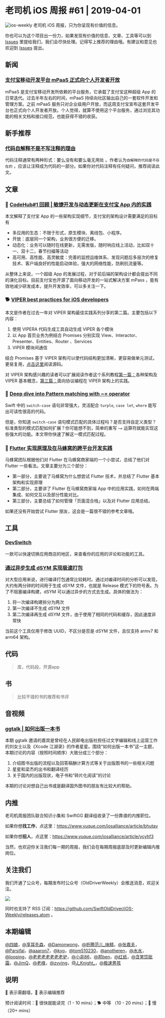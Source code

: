 # 老司机 iOS 周报 #61 | 2019-04-01

![ios-weekly](https://github.com/SwiftOldDriver/iOS-Weekly/blob/master/assets/ios-weekly.png?raw=true)
老司机 iOS 周报，只为你呈现有价值的信息。

你也可以为这个项目出一份力，如果发现有价值的信息、文章、工具等可以到 [Issues](https://github.com/SwiftOldDriver/iOS-Weekly/issues) 里提给我们，我们会尽快处理。记得写上推荐的理由哦。有建议和意见也欢迎到 [Issues](https://github.com/SwiftOldDriver/iOS-Weekly/issues) 提出。

## 新闻

### [支付宝移动开发平台 mPaaS 正式向个人开发者开放](https://fw.alipay.com/alipaymarket/ability/AM010000000000002935/detail.htm)

mPaaS 是支付宝移动开发所依赖的平台服务，它承载了支付宝这种超级 App 的日常迭代。过去半年左右的时间，mPaaS 持续向社区输出自己的一套软件开发和管理方案。之前 mPaaS 服务只对企业级用户开放，而这周支付宝宣布这套开发平台也正式向个人开发者开放。个人觉得，就算不使用这个平台服务，通过浏览其功能的相关文档和接口规范，也能获得不错的收获。

## 新手推荐

### [代码自解释不是不写注释的理由](https://www.infoq.cn/article/eQlxAX013D9h5b-B356Q)

代码注释通常有两种形式：要么没有和要么毫无用处 。作者认为`自解释的代码是不存在的` ，应该让注释成为代码的一部分。如果你对代码注释有任何疑问，推荐阅读此文。

## 文章

### 🐎 [CodeHub#1 回顾 | 敏捷开发与动态更新在支付宝 App 内的实践](https://mp.weixin.qq.com/s/eXzojM0lCaaCW4JxBaU6BQ)

本文解释了支付宝 App 的一些架构实现细节，支付宝的架构设计需要满足的目标有

- 多应用的生态：不限于形式，原生模块、离线包、小程序。
- 开放：底层同一个架构，业务很方便的迁移。
- 动态化：业务可以随时在线更新，无需发版，随时响应线上活动，比如双十一、双十二，春节扫福等活动
- 高可用、高性能、高灵敏度：完善的监控运维体系、发现问题后多层次的修复技术、客户端良好的性能启动体验，强大的网络性能，防刷抗流量等。

从整体上来说，一个超级 App 的发展过程，对于前后端的架构设计都会提出不同的演化目标。目前支付宝也开源了面向移动开发的一站式解决方案 mPass ，能有效地减少研发成本，提升开发效率，可以多关注一下。

### 🐕 [VIPER best practices for iOS developers](https://theswiftdev.com/2019/03/11/viper-best-practices-for-ios-developers/)

本文是作者在过去一年对 VIPER 架构最佳实践系列分享的第二篇。主要包括以下内容：

1. 使用 VIPERA 代码生成工具自动生成 VIPER 各个模块
2. 以 App 首页业务为例结合 Promises 分别实现 View、Interactor、Presenter、Entities、Router 、Services
3. VIPER 模块间通信

结合 Promises 基于 VIPER 架构可以使代码结构更加清晰，更容易做单元测试，更易复用，[点击这里](https://github.com/theswiftdev/viper-best-practices/)阅读源码。

对 VIPER 架构感兴趣的读者可以扩展阅读作者这个系列教程[第一篇：](https://theswiftdev.com/2018/03/12/the-ultimate-viper-architecture-tutorial/)各种架构及 VIPER 基本概念，[第三篇：](https://theswiftdev.com/2019/03/19/mastering-the-viper-architecture/)面向协议编程在 VIPER 架构上的实践。

### 🐎 [Deep dive into Pattern matching with ~= operator](https://mecid.github.io/2019/03/20/pattern-matching-operator/)

Swift 中的 `switch-case` 语句非常强大，灵活配合 `turple`, `case let`, `where` 能写出可读性很高的代码。

但是，你知道 `switch-case` 语句模式匹配的具体过程吗？是否支持自定义类型？标准类型的模式匹配如何扩展？你可能想不到，简单的重写 `~=` 运算符就能实现这些强大的功能。本文带你快速了解这一模式匹配过程。

### 🐢 [Flutter 实现原理及在马蜂窝的跨平台开发实践](https://mp.weixin.qq.com/s/WBnj_6sOonjR9XUnB-wZPA)

马蜂窝团队根据他们对 Flutter 在马蜂窝商家端的一个小尝试，总结了他们对 Flutter 一些看法。文章主要分为三个部分：

- 第一部分，主要说了马蜂窝为什么想尝试 Flutter 技术，并总结了 Flutter 基本架构和实现原理
- 第二部分，主要讲了 Flutter 在马蜂窝商家端 App 中的应用实践，如何在两端集成、如何交互以及部分性能对比。
- 第三部分，主要总结了如何管理「页面混合栈」以及对 Flutter 应用总结。

如果还没有开始尝试 Flutter 朋友，这会是一篇很不错的参考文章哦。

## 工具

### [DevSwitch](https://github.com/aaronpearce/DevSwitch)

一款可以快速切换应用商店的地区，来查看你的应用的评论和功能的工具。

### [通过异步生成 dSYM 实现极速打包](https://github.com/bestswifter/blog/blob/master/articles/async-dsym.md)

对大型应用来说，进行编译打包通常比较耗时。通过对编译时间的分析可以发现，大约有两分钟的时间用于生成 dSYM 文件，也就是 Release 模式下的符号表。为了不阻塞编译构建，dSYM 可以通过异步的方式去生成。具体的做法为：

1. 将一次编译构建拆分为两次
2. 第一次编译不生成 dSYM 文件
3. 第二次编译再生成 dSYM 文件，由于使用了相同的代码和缓存，因此速度非常快

当前这个工具仅用于修改 UUID，不区分是否是 dSYM 文件，且仅支持 armv7 和 arm64 架构。


## 代码

> 库，代码段，开源app

## 书

> 比较不错的书的推荐和书评

## 音视频


### [ggtalk | 如何出版一本书](https://talk.swift.gg/23)

本期 ggtalk 邀请的嘉宾是曾经在人民邮电出版社担任过文字编辑和线上运营工作的刘女士以及《Xcode 江湖录》的作者星星。围绕“如何出版一本书”这一主题，本期讨论的内容（按照时间顺序）大致分成三个部分：

1. 介绍图书出版的流程以及回答稿酬计算方式等关于出版图书的一些相关问题
2. 星星和梁杰的出书和翻译经历
3. 关于国内的出版现状，电子书和“碎片化阅读”的讨论

本期的讨论对想自己出书或是翻译国外图书的朋友有比较大的帮助。

## 内推

老司机周报团队联合知识小集和 SwiftGG 翻译组收录了一份靠谱的内推职位。

如果你想**找工作**，点这里：https://www.yuque.com/iosalliance/article/bhutav

如果你想**招人**，点这里：https://www.yuque.com/iosalliance/article/ycyhf3

当然，也欢迎你关注我们每一期的周报，我们会在每期周报底部及时更新编辑内推岗位。

## 关注我们

我们开通了公众号，每期发布时公众号（OldDriverWeekly）会推送消息，欢迎关注。

![](https://github.com/SwiftOldDriver/iOS-Weekly/blob/master/assets/qrcode_for_wechat.jpg?raw=true)

同时也支持了 RSS 订阅：https://github.com/SwiftOldDriver/iOS-Weekly/releases.atom 。

## 本期编辑

[@四娘](https://kemchenj.github.io)，[@享耳先森](https://github.com/iblacksun)，[@Damonwong](https://github.com/Damonvvong)，[@折腾范儿_味精](http://weibo.com/agvicking)，[@张嘉夫](https://weibo.com/2949394297)，[@Parsifal](https://weibo.com/parsifalchang)，[@aaaron7](https://weibo.com/aaaron7)，[@kyo](https://github.com/KyoLi)，[@tom510230](https://xiaozhuanlan.com/u/6682065345)，[@anotheren](https://anotheren.com)，[@水水](https://www.xuyanlan.com)，[@looping](https://github.com/looping)，[@老老老老老老老驴](https://weibo.com/u/6090610445)，[@小非86](https://weibo.com/xuyafei86)，[@邦ben](http://weibo.com/linwenbang)，[@红纸](https://github.com/nianran)，[@含笑饮砒霜](http://chinafish.news)，[@JimQ](https://github.com/waz0820)，[@老峰](https://github.com/GesanTung)，[@zvving](https://github.com/zvving)，[@J_Knight_](https://github.com/knightsj)，[@极速男孩](https://github.com/ztlyyznf001)

## 说明

🚧 表示需翻墙，🌟 表示编辑推荐

预计阅读时间：🐎 很快就能读完（1 - 10 mins）；🐕 中等 （10 - 20 mins）；🐢 慢（20+ mins）
